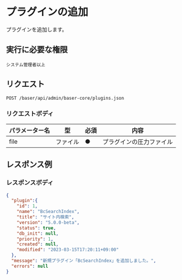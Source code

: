 # プラグインの追加

プラグインを追加します。

## 実行に必要な権限

```
システム管理者以上
```

## リクエスト
```
POST /baser/api/admin/baser-core/plugins.json
```

### リクエストボディ

| パラメーター名 | 型     | 必須  | 内容           |
|---------|-------|-----|--------------|
| file　   | ファイル	 | ●   | プラグインの圧力ファイル |

## レスポンス例

### レスポンスボディ

```json
{
  "plugin":{
    "id": 1,
    "name": "BcSearchIndex",
    "title": "サイト内検索",
    "version": "5.0.0-beta",
    "status": true,
    "db_init": null,
    "priority": 1,
    "created": null,
    "modified": "2023-03-15T17:20:11+09:00"
  },
  "message": "新規プラグイン「BcSearchIndex」を追加しました。",
  "errors": null
}
```
